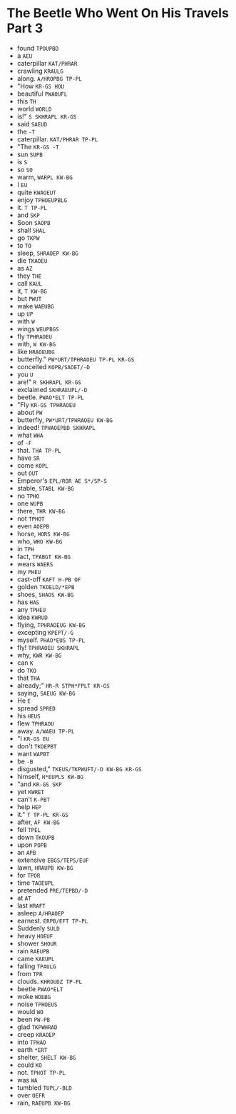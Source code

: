 # The Beetle Who Went On His Travels Part 3

* found `TPOUPBD`
* a `AEU`
* caterpillar `KAT/PHRAR`
* crawling `KRAULG`
* along. `A/HROPBG TP-PL`
* "How `KR-GS HOU`
* beautiful `PWAOUFL`
* this `TH`
* world `WORLD`
* is!" `S SKHRAPL KR-GS`
* said `SAEUD`
* the `-T`
* caterpillar. `KAT/PHRAR TP-PL`
* "The `KR-GS -T`
* sun `SUPB`
* is `S`
* so `SO`
* warm, `WARPL KW-BG`
* I `EU`
* quite `KWAOEUT`
* enjoy `TPHOEUPBLG`
* it. `T TP-PL`
* and `SKP`
* Soon `SAOPB`
* shall `SHAL`
* go `TKPW`
* to `TO`
* sleep, `SHRAOEP KW-BG`
* die `TKAOEU`
* as `AZ`
* they `THE`
* call `KAUL`
* it, `T KW-BG`
* but `PWUT`
* wake `WAEUBG`
* up `UP`
* with `W`
* wings `WEUPBGS`
* fly `TPHRAOEU`
* with, `W KW-BG`
* like `HRAOEUBG`
* butterfly." `PW*URT/TPHRAOEU TP-PL KR-GS`
* conceited `KOPB/SAOET/-D`
* you `U`
* are!" `R SKHRAPL KR-GS`
* exclaimed `SKHRAEUPL/-D`
* beetle. `PWAO*ELT TP-PL`
* "Fly `KR-GS TPHRAOEU`
* about `PW`
* butterfly, `PW*URT/TPHRAOEU KW-BG`
* indeed! `TPHAOEPBD SKHRAPL`
* what `WHA`
* of `-F`
* that. `THA TP-PL`
* have `SR`
* come `KOPL`
* out `OUT`
* Emperor's `EPL/ROR AE S*/SP-S`
* stable, `STABL KW-BG`
* no `TPHO`
* one `WUPB`
* there, `THR KW-BG`
* not `TPHOT`
* even `AOEPB`
* horse, `HORS KW-BG`
* who, `WHO KW-BG`
* in `TPH`
* fact, `TPABGT KW-BG`
* wears `WAERS`
* my `PHEU`
* cast-off `KAFT H-PB OF`
* golden `TKOELD/*EPB`
* shoes, `SHAOS KW-BG`
* has `HAS`
* any `TPHEU`
* idea `KWRUD`
* flying, `TPHRAOEUG KW-BG`
* excepting `KPEPT/-G`
* myself. `PHAO*EUS TP-PL`
* fly! `TPHRAOEU SKHRAPL`
* why, `KWR KW-BG`
* can `K`
* do `TKO`
* that `THA`
* already;" `HR-R STPH*FPLT KR-GS`
* saying, `SAEUG KW-BG`
* He `E`
* spread `SPRED`
* his `HEUS`
* flew `TPHRAOU`
* away. `A/WAEU TP-PL`
* "I `KR-GS EU`
* don't `TKOEPBT`
* want `WAPBT`
* be `-B`
* disgusted," `TKEUS/TKPWUFT/-D KW-BG KR-GS`
* himself, `H*EUPLS KW-BG`
* "and `KR-GS SKP`
* yet `KWRET`
* can't `K-PBT`
* help `HEP`
* it." `T TP-PL KR-GS`
* after, `AF KW-BG`
* fell `TPEL`
* down `TKOUPB`
* upon `POPB`
* an `APB`
* extensive `EBGS/TEPS/EUF`
* lawn, `HRAUPB KW-BG`
* for `TPOR`
* time `TAOEUPL`
* pretended `PRE/TEPBD/-D`
* at `AT`
* last `HRAFT`
* asleep `A/HRAOEP`
* earnest. `ERPB/EFT TP-PL`
* Suddenly `SULD`
* heavy `HOEUF`
* shower `SHOUR`
* rain `RAEUPB`
* came `KAEUPL`
* falling `TPAULG`
* from `TPR`
* clouds. `KHROUDZ TP-PL`
* beetle `PWAO*ELT`
* woke `WOEBG`
* noise `TPHOEUS`
* would `WO`
* been `PW-PB`
* glad `TKPWHRAD`
* creep `KRAOEP`
* into `TPHAO`
* earth `*ERT`
* shelter, `SHELT KW-BG`
* could `KO`
* not. `TPHOT TP-PL`
* was `WA`
* tumbled `TUPL/-BLD`
* over `OEFR`
* rain, `RAEUPB KW-BG`

